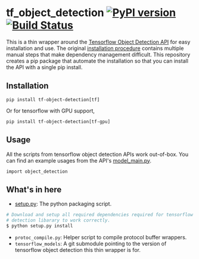 # tf_object_detection [![PyPI version][pypi-image]][pypi] [![Build Status][travis-image]][travis]

[travis-image]: https://travis-ci.org/junjuew/tf_object_detection.svg?branch=master
[travis]: http://travis-ci.org/junjuew/tf_object_detection

[pypi-image]: https://badge.fury.io/py/tf-object-detection.svg
[pypi]: https://pypi.org/project/tf-object-detection/

This is a thin wrapper around the [Tensorflow Object Detection API] for easy
installation and use. The original [installation procedure] contains multiple
manual steps that make dependency management difficult. This repository creates
a pip package that automate the installation so that you can install the API
with a single pip install.

[Tensorflow Object Detection API]:
    https://github.com/tensorflow/models/tree/v1.13.0/research/object_detection
[installation procedure]:
    https://github.com/tensorflow/models/blob/v1.13.0/research/object_detection/g3doc/installation.md


## Installation

```
pip install tf-object-detection[tf]
```

Or for tensorflow with GPU support,

```
pip install tf-object-detection[tf-gpu]
```


## Usage

All the scripts from tensorflow object detection APIs work out-of-box.
You can find an example usages from the API's [model_main.py].

```
import object_detection
```

[model_main.py]:
    https://github.com/tensorflow/models/blob/v1.13.0/research/object_detection/model_main.py


## What's in here

* [setup.py](setup.py): The python packaging script.

```bash
# Download and setup all required dependencies required for tensorflow object 
# detection libarary to work correctly.
$ python setup.py install
```

* `protoc_compile.py`: Helper script to compile protocol buffer wrappers.
* `tensorflow_models`: A git submodule pointing to the version of tensorflow object detection this thin wrapper is for.
